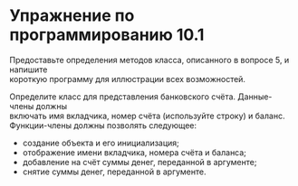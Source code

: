 # Упражнение по программированию 10.1  

Предоставьте определения методов класса, описанного в вопросе 5, и напишите  
короткую программу для иллюстрации всех возможностей.  

Определите класс для представления банковского счёта. Данные-члены должны  
включать имя вкладчика, номер счёта (используйте строку) и баланс.  
Функции-члены должны позволять следующее:

- создание объекта и его инициализация;
- отображение имени вкладчика, номера счёта и баланса;
- добавление на счёт суммы денег, переданной в аргументе;
- снятие суммы денег, переданной в аргументе.
